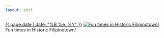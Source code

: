```yaml
---
layout: post
---
```


<p>
  <time><a href="/301">{{ page.date | date: "%B %e, %Y" }}</a></time>
  <a href="/301"><img src="{{ site.assets_url }}/301-640.jpg" srcset="{{ site.assets_url }}/301-1280.jpg 1280w, {{ site.assets_url }}/301-960.jpg 960w, {{ site.assets_url }}/301-640.jpg 640w, {{ site.assets_url }}/301-320.jpg 320w" sizes="(min-width: 700px) 50vw, calc(100vw - 2rem)" alt="Fun times in Historic Filipinotown!" /></a>
  <span>Fun times in Historic Filipinotown!</span>
</p>

